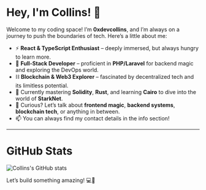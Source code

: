 # Hey, I'm Collins! 👋

Welcome to my coding space! I’m **0xdevcollins**, and I’m always on a journey to push the boundaries of tech. Here’s a little about me:

- ⚡ **React & TypeScript Enthusiast** – deeply immersed, but always hungry to learn more.
- 🔧 **Full-Stack Developer** – proficient in **PHP/Laravel** for backend magic and exploring the DevOps world.
- ⛓️ **Blockchain & Web3 Explorer** – fascinated by decentralized tech and its limitless potential.
- 🌱 Currently mastering **Solidity**, **Rust**, and learning **Cairo** to dive into the world of **StarkNet**.
- 💬 Curious? Let’s talk about **frontend magic**, **backend systems**, **blockchain tech**, or anything in between.
- 📫 You can always find my contact details in the info section!

---

# GitHub Stats

![Collins's GitHub stats](https://github-readme-stats.vercel.app/api?username=0xdevcollins&count_private=true&show_icons=true&theme=onedark)

Let’s build something amazing! 💻🚀

